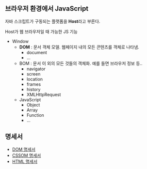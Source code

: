 ## 브라우저 환경에서 JavaScript

자바 스크립트가 구동되는 플랫폼을 **Host**라고 부른다.

Host가 웹 브라우저일 때 가능한 JS 기능

- Window
    - **DOM** : 문서 객체 모델. 웹페이지 내의 모든 콘텐츠를 객체로 나타냄.
        - document
        - ...
    - BOM : 문서 이 외의 모든 것들의 객체화.  예를 들면 브라우저 정보 등..
        - navigator
        - screen
        - location
        - frames
        - history
        - XMLHttpRequest
    - JavaScript
        - Object
        - Array
        - Function
        - ...


## 명세서

- [DOM 명세서](https://dom.spec.whatwg.org)
- [CSSOM 명세서](https://www.w3.org/TR/cssom-1/)
- [HTML 명세서](https://html.spec.whatwg.org/)